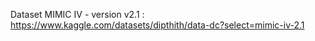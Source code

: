 Dataset MIMIC IV - version v2.1 : https://www.kaggle.com/datasets/dipthith/data-dc?select=mimic-iv-2.1
